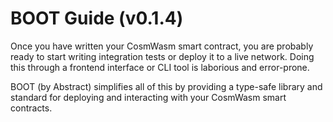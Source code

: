 # BOOT Guide (v0.1.4)

Once you have written your CosmWasm smart contract, you are probably ready to start writing integration tests or deploy it to a live network. Doing this through a frontend interface or CLI tool is laborious and error-prone.

BOOT (by Abstract) simplifies all of this by providing a type-safe library and standard for deploying and interacting with your CosmWasm smart contracts.